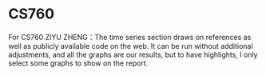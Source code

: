 # CS760
For CS760
ZIYU ZHENG：The time series section draws on references as well as publicly available code on the web. It can be run without additional adjustments, and all the graphs are our results, but to have highlights, I only select some graphs to show on the report.
